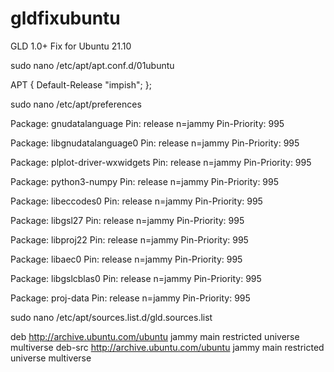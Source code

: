 # gldfixubuntu
GLD 1.0+ Fix for Ubuntu 21.10

sudo nano /etc/apt/apt.conf.d/01ubuntu

APT
{
Default-Release "impish";
};


sudo nano /etc/apt/preferences

Package: gnudatalanguage
Pin: release n=jammy
Pin-Priority: 995

Package: libgnudatalanguage0
Pin: release n=jammy
Pin-Priority: 995

Package: plplot-driver-wxwidgets
Pin: release n=jammy
Pin-Priority: 995

Package: python3-numpy
Pin: release n=jammy
Pin-Priority: 995

Package: libeccodes0
Pin: release n=jammy
Pin-Priority: 995

Package: libgsl27
Pin: release n=jammy
Pin-Priority: 995

Package: libproj22
Pin: release n=jammy
Pin-Priority: 995

Package: libaec0
Pin: release n=jammy
Pin-Priority: 995

Package: libgslcblas0
Pin: release n=jammy
Pin-Priority: 995

Package: proj-data
Pin: release n=jammy
Pin-Priority: 995


sudo nano /etc/apt/sources.list.d/gld.sources.list

deb http://archive.ubuntu.com/ubuntu jammy main restricted universe multiverse
deb-src http://archive.ubuntu.com/ubuntu jammy main restricted universe multiverse
